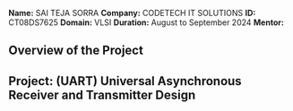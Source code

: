 **Name:** SAI TEJA SORRA
**Company:** CODETECH IT SOLUTIONS
**ID:** CT08DS7625
**Domain:** VLSI
**Duration:** August to September 2024
**Mentor:** 



## Overview of the Project

## Project: (UART) Universal Asynchronous Receiver and Transmitter Design
